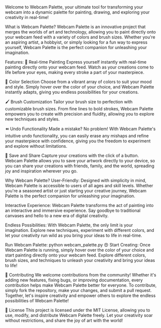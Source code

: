 Welcome to Webcam Palette, your ultimate tool for transforming your webcam into a dynamic palette for painting, drawing, and exploring your creativity in real-time!

What is Webcam Palette?
Webcam Palette is an innovative project that merges the worlds of art and technology, allowing you to paint directly onto your webcam feed with a variety of colors and brush sizes. Whether you're an aspiring artist, a hobbyist, or simply looking for a fun way to express yourself, Webcam Palette is the perfect companion for unleashing your imagination.

Features:
🎨 Real-time Painting
Express yourself instantly with real-time painting directly onto your webcam feed. Watch as your creations come to life before your eyes, making every stroke a part of your masterpiece.

🌈 Color Selection
Choose from a vibrant array of colors to suit your mood and style. Simply hover over the color of your choice, and Webcam Palette instantly adapts, giving you endless possibilities for your creations.

🖌️ Brush Customization
Tailor your brush size to perfection with customizable brush sizes. From fine lines to bold strokes, Webcam Palette empowers you to create with precision and fluidity, allowing you to explore new techniques and styles.

⏪ Undo Functionality
Made a mistake? No problem! With Webcam Palette's intuitive undo functionality, you can easily erase any mishaps and refine your masterpiece with confidence, giving you the freedom to experiment and explore without limitations.

💾 Save and Share
Capture your creations with the click of a button. Webcam Palette allows you to save your artwork directly to your device, so you can share your creations with friends, family, and the world, spreading joy and inspiration wherever you go.

Why Webcam Palette?
User-Friendly: Designed with simplicity in mind, Webcam Palette is accessible to users of all ages and skill levels. Whether you're a seasoned artist or just starting your creative journey, Webcam Palette is the perfect companion for unleashing your imagination.

Interactive Experience: Webcam Palette transforms the act of painting into an interactive and immersive experience. Say goodbye to traditional canvases and hello to a new era of digital creativity.

Endless Possibilities: With Webcam Palette, the only limit is your imagination. Explore new techniques, experiment with different colors, and let your creativity run wild as you bring your ideas to life in real-time.

Run Webcam Palette:
python webcam_palette.py
😍 Start Creating:
Once Webcam Palette is running, simply hover over the color of your choice and start painting directly onto your webcam feed. Explore different colors, brush sizes, and techniques to unleash your creativity and bring your ideas to life!

🌟 Contributing
We welcome contributions from the community! Whether it's adding new features, fixing bugs, or improving documentation, every contribution helps make Webcam Palette better for everyone. To contribute, simply fork the repository, make your changes, and submit a pull request. Together, let's inspire creativity and empower others to explore the endless possibilities of Webcam Palette!

📄 License
This project is licensed under the MIT License, allowing you to use, modify, and distribute Webcam Palette freely. Let your creativity soar without restrictions, and share the joy of art with the world!
